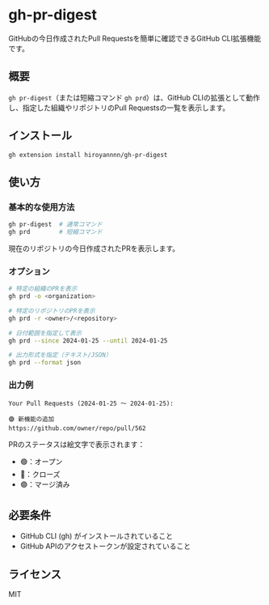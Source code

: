 # gh-pr-digest

GitHubの今日作成されたPull Requestsを簡単に確認できるGitHub CLI拡張機能です。

## 概要

`gh pr-digest`（または短縮コマンド `gh prd`）は、GitHub CLIの拡張として動作し、指定した組織やリポジトリのPull Requestsの一覧を表示します。

## インストール

```bash
gh extension install hiroyannnn/gh-pr-digest
```

## 使い方

### 基本的な使用方法

```bash
gh pr-digest  # 通常コマンド
gh prd        # 短縮コマンド
```

現在のリポジトリの今日作成されたPRを表示します。

### オプション

```bash
# 特定の組織のPRを表示
gh prd -o <organization>

# 特定のリポジトリのPRを表示
gh prd -r <owner>/<repository>

# 日付範囲を指定して表示
gh prd --since 2024-01-25 --until 2024-01-25

# 出力形式を指定（テキスト/JSON）
gh prd --format json
```

### 出力例

```
Your Pull Requests (2024-01-25 〜 2024-01-25):

🟣 新機能の追加
https://github.com/owner/repo/pull/562
```

PRのステータスは絵文字で表示されます：

- 🟢：オープン
- 🔴：クローズ
- 🟣：マージ済み

## 必要条件

- GitHub CLI (gh) がインストールされていること
- GitHub APIのアクセストークンが設定されていること

## ライセンス

MIT
